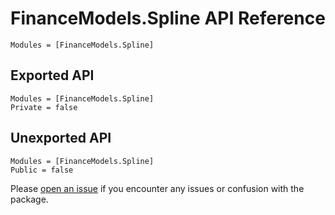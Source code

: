 # FinanceModels.Spline API Reference

```@index
Modules = [FinanceModels.Spline]
```

## Exported API
```@autodocs
Modules = [FinanceModels.Spline]
Private = false
```

## Unexported API
```@autodocs
Modules = [FinanceModels.Spline]
Public = false
```

Please [open an issue](https://github.com/JuliaActuary/FinanceModels.jl/issues) if you encounter any issues or confusion with the package.
